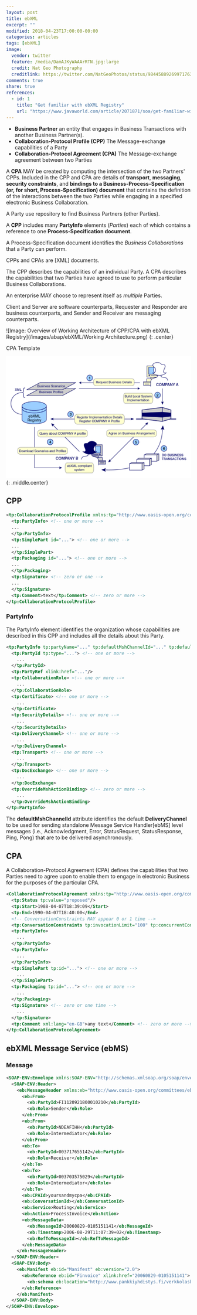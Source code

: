 ```yaml
---
layout: post
title: ebXML
excerpt: ""
modified: 2018-04-23T17:00:00-00:00
categories: articles
tags: [ebXML]
image:
  vendor: twitter
  feature: /media/DamAJKyWAAArRTN.jpg:large
  credit: Nat Geo Photography
  creditlink: https://twitter.com/NatGeoPhotos/status/984458892699717632
comments: true
share: true
references:
  - id: 1
    title: "Get familiar with ebXML Registry"
    url: "https://www.javaworld.com/article/2071871/soa/get-familiar-with-ebxml-registry.html"
---
```


* __Business Partner__  an entity that engages in Business Transactions with another Business Partner(s).
* __Collaboration-Protocol Profile (CPP)__ The Message-exchange capabilities of a Party
* __Collaboration-Protocol Agreement (CPA)__ The Message-exchange agreement between two Parties

A **CPA** MAY be created by computing the intersection of the two Partners' CPPs. Included in the CPP and CPA are details of **transport**, **messaging**, **security constraints**, and **bindings to a Business-Process-Specification (or, for short, Process-Specification) document** that contains the definition of the interactions between the two Parties while engaging in a specified electronic Business Collaboration.

A Party use repository to find Business Partners (other Parties).

A **CPP** includes many **PartyInfo** elements (*Parties*) each of which contains a reference to one **Process-Specification document**.  

A Process-Specification document identifies the *Business Collaborations* that a Party can perform.

CPPs and CPAs are [XML] documents.

The CPP describes the capabilities of an individual Party. A CPA describes the capabilities that
two Parties have agreed to use to perform particular Business Collaborations.

An enterprise MAY choose to represent itself as *multiple* Parties.


Client and Server are software counterparts, Requester and Responder are business counterparts, and Sender and Receiver are messaging counterparts.

![Image: Overview of Working Architecture of CPP/CPA with ebXML Registry](/images/abap/ebXML/Working Architecture.png)
{: .center}

CPA Template

![Image: The actual exchange of business transactions](/images/abap/ebXML/Exchange_of_business_transactions.png)
{: .middle.center}

## CPP

```xml
<tp:CollaborationProtocolProfile xmlns:tp="http://www.oasis-open.org/committees/ebxmlcppa/schema/cpp-cpa-2_0.xsd" xmlns:xsi="http://www.w3.org/2001/XMLSchema-instance" xsi:schemaLocation="http://www.oasis-open.org/committees/ebxmlcppa/schema/cpp-cpa-2_0.xsd http://www.oasis-open.org/committees/ebxmlcppa/schema/cpp-cpa-2_0.xsd" xmlns:ds="http://www.w3.org/2000/09/xmldsig#" xmlns:xlink="http://www.w3.org/1999/xlink" tp:cppid="uri:companyA-cpp" tp:version="2_0b">
  <tp:PartyInfo> <!-- one or more -->
  ...
  </tp:PartyInfo>
  <tp:SimplePart id="..."> <!-- one or more -->
  ...
  </tp:SimplePart>
  <tp:Packaging id="..."> <!-- one or more -->
  ...
  </tp:Packaging>
  <tp:Signature> <!-- zero or one -->
  ...
  </tp:Signature>
  <tp:Comment>text</tp:Comment> <!-- zero or more -->
</tp:CollaborationProtocolProfile>
```

### PartyInfo

The PartyInfo element identifies the organization whose capabilities are described in this CPP and includes all the details about this Party.

```xml
<tp:PartyInfo tp:partyName="..." tp:defaultMshChannelId="..." tp:defaultMshPackageId="...">
  <tp:PartyId tp:type="..."> <!-- one or more -->
    ...
  </tp:PartyId>
  <tp:PartyRef xlink:href="..."/>
  <tp:CollaborationRole> <!-- one or more -->
    ...
  </tp:CollaborationRole>
  <tp:Certificate> <!-- one or more -->
    ...
  </tp:Certificate>
  <tp:SecurityDetails> <!-- one or more -->
    ...
  </tp:SecurityDetails>
  <tp:DeliveryChannel> <!-- one or more -->
    ...
  </tp:DeliveryChannel>
  <tp:Transport> <!-- one or more -->
    ...
  </tp:Transport>
  <tp:DocExchange> <!-- one or more -->
    ...
  </tp:DocExchange>
  <tp:OverrideMshActionBinding> <!-- zero or more -->
    ...
  </tp:OverrideMshActionBinding>
</tp:PartyInfo>
```

The **defaultMshChannelId** attribute identifies the default **DeliveryChannel** to be used for sending standalone Message Service Handler[ebMS] level messages (i.e., Acknowledgment, Error, StatusRequest, StatusResponse, Ping, Pong) that are to be delivered asynchronously.

## CPA
A Collaboration-Protocol Agreement (CPA) defines the capabilities that two Parties need to agree upon to enable them to engage in electronic Business for the purposes of the particular CPA.

```xml
<CollaborationProtocolAgreement xmlns:tp="http://www.oasis-open.org/committees/ebxmlcppa/schema/cpp-cpa-2_0.xsd" xmlns:ds="http://www.w3.org/2000/09/xmldsig#" xmlns:xlink="http://www.w3.org/1999/xlink" tp:cpaid="YoursAndMyCPA" tp:version="2.0a">
  <tp:Status tp:value="proposed"/>
  <tp:Start>1988-04-07T18:39:09</Start>
  <tp:End>1990-04-07T18:40:00</End>
  <!-- ConversationConstraints MAY appear 0 or 1 time -->
  <tp:ConversationConstraints tp:invocationLimit="100" tp:concurrentConversations="4"/>
  <tp:PartyInfo>
    ...
  </tp:PartyInfo>
  <tp:PartyInfo>
    ...
  </tp:PartyInfo>
  <tp:SimplePart tp:id="..."> <!-- one or more -->
    ...
  </tp:SimplePart>
  <tp:Packaging tp:id="..."> <!-- one or more -->
    ...
  </tp:Packaging>
  <tp:Signature> <!-- zero or one time -->
    ...
  </tp:Signature>
  <tp:Comment xml:lang="en-GB">any text</Comment> <!-- zero or more -->
</tp:CollaborationProtocolAgreement>
```

## ebXML Message Service (ebMS)

### Message

```xml
<SOAP-ENV:Envelope xmlns:SOAP-ENV="http://schemas.xmlsoap.org/soap/envelope/" xmlns:xlink="http://www.w3.org/1999/xlink" xmlns:eb="http://www.oasis-open.org/committees/ebxml-msg/schema/msg-header-2_0.xsd">
  <SOAP-ENV:Header>
    <eb:MessageHeader xmlns:eb="http://www.oasis-open.org/committees/ebxml-msg/schema/msg-header-2_0.xsd" SOAP-ENV:mustUnderstand="1" eb:id="20021209133003285">
      <eb:From>
        <eb:PartyId>FI1120921800010210</eb:PartyId>
        <eb:Role>Sender</eb:Role>
      </eb:From>
      <eb:From>
        <eb:PartyId>NDEAFIHH</eb:PartyId>
        <eb:Role>Intermediator</eb:Role>
      </eb:From>
      <eb:To>
        <eb:PartyId>003717655142</eb:PartyId>
        <eb:Role>Receiver</eb:Role>
      </eb:To>
      <eb:To>
        <eb:PartyId>003703575029</eb:PartyId>
        <eb:Role>Intermediator</eb:Role>
      </eb:To>
      <eb:CPAId>yoursandmycpa</eb:CPAId>
      <eb:ConversationId></eb:ConversationId>
      <eb:Service>Routing</eb:Service>
      <eb:Action>ProcessInvoice</eb:Action>
      <eb:MessageData>
        <eb:MessageId>20060829-0105151141</eb:MessageId>
        <eb:Timestamp>2006-08-29T11:07:39+02</eb:Timestamp>
        <eb:RefToMessageId></eb:RefToMessageId>
      </eb:MessageData>
    </eb:MessageHeader>
  </SOAP-ENV:Header>
  <SOAP-ENV:Body>
    <eb:Manifest eb:id="Manifest" eb:version="2.0">
      <eb:Reference eb:id="Finvoice" xlink:href="20060829-0105151141">
        <eb:schema eb:location="http://www.pankkiyhdistys.fi/verkkolasku/finvoice/finvoice.xsd" eb:version="2.0"/>
      </eb:Reference>
    </eb:Manifest>
  </SOAP-ENV:Body>
</SOAP-ENV:Envelope>
```
